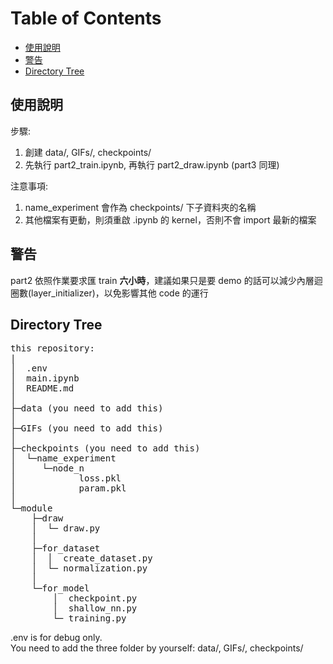 # Table of Contents
- [使用說明](#使用說明)
- [警告](#警告)
- [Directory Tree](#directorytree)

## 使用說明
步驟:
1. 創建 data/, GIFs/, checkpoints/
2. 先執行 part2_train.ipynb, 再執行 part2_draw.ipynb (part3 同理)
  
注意事項:

1. name_experiment 會作為 checkpoints/ 下子資料夾的名稱
2. 其他檔案有更動，則須重啟 .ipynb 的 kernel，否則不會 import 最新的檔案

## 警告
part2 依照作業要求匯 train <b>六小時</b>，建議如果只是要 demo 的話可以減少內層迴圈數(layer_initializer)，以免影響其他 code 的運行

## Directory Tree
<pre>
this repository:  
|  
│  .env  
│  main.ipynb  
│  README.md  
│    
├─data (you need to add this)  
│    
├─GIFs (you need to add this)  
│    
├─checkpoints (you need to add this)  
│  └─name_experiment  
│     └─node_n  
│            loss.pkl  
│            param.pkl  
│  
└─module  
    ├─draw  
    │  └─ draw.py  
    │  
    ├─for_dataset  
    │  │  create_dataset.py  
    │  └─ normalization.py  
    │  
    └─for_model  
        │  checkpoint.py  
        │  shallow_nn.py  
        └─ training.py  
</pre>
.env is for debug only.  
You need to add the three folder by yourself: data/, GIFs/, checkpoints/